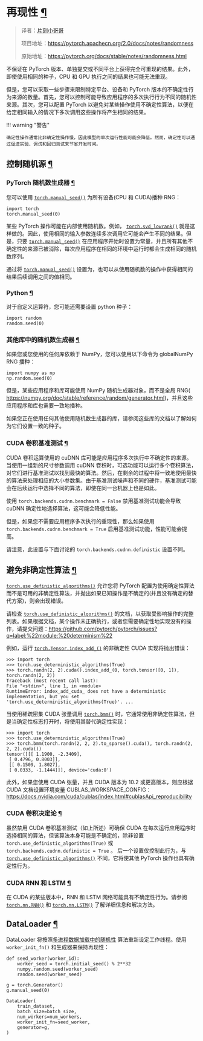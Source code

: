 # 再现性 [¶](#reproducibility "此标题的永久链接")

> 译者：[片刻小哥哥](https://github.com/jiangzhonglian)
>
> 项目地址：<https://pytorch.apachecn.org/2.0/docs/notes/randomness>
>
> 原始地址：<https://pytorch.org/docs/stable/notes/randomness.html>


 不保证在 PyTorch 版本、单独提交或不同平台上获得完全可重现的结果。此外，即使使用相同的种子，CPU 和 GPU 执行之间的结果也可能无法重现。


 但是，您可以采取一些步骤来限制特定平台、设备和 PyTorch 版本的不确定性行为来源的数量。首先，您可以控制可能导致应用程序的多次执行行为不同的随机性来源。其次，您可以配置 PyTorch 以避免对某些操作使用不确定性算法，以便在给定相同输入的情况下多次调用这些操作将产生相同的结果。


!!! warning "警告"

    确定性操作通常比非确定性操作慢，因此模型的单次运行性能可能会降低。然而，确定性可以通过促进实验、调试和回归测试来节省开发时间。


## 控制随机源 [¶](#controlling-sources-of-randomness "此标题的永久链接")


### PyTorch 随机数生成器 [¶](#pytorch-random-number-generator "此标题的永久链接")


 您可以使用 [`torch.manual_seed()`](../generated/torch.manual_seed.html#torch.manual_seed "torch.manual_seed") 为所有设备(CPU 和 CUDA)播种 RNG：


```
import torch
torch.manual_seed(0)

```


 某些 PyTorch 操作可能在内部使用随机数。例如， [`torch.svd_lowrank()`](../generated/torch.svd_lowrank.html#torch.svd_lowrank "torch.svd_lowrank") 就是这样做的。因此，使用相同的输入参数连续多次调用它可能会产生不同的结果。但是，只要 [`torch.manual_seed()`](../generated/torch.manual_seed.html#torch.manual_seed "torch.manual_seed") 在应用程序开始时设置为常量，并且所有其他不确定性的来源已被消除，每次应用程序在相同的环境中运行时都会生成相同的随机数序列。


 通过将 [`torch.manual_seed()`](../generated/torch.manual_seed.html#torch.manual_seed "torch.manual_seed") 设置为，也可以从使用随机数的操作中获得相同的结果后续调用之间的值相同。


### Python [¶](#python "此标题的永久链接")


 对于自定义运算符，您可能还需要设置 python 种子：


```
import random
random.seed(0)

```


### 其他库中的随机数生成器 [¶](#random-number-generators-in-other-libraries "永久链接到此标题")


 如果您或您使用的任何库依赖于 NumPy，您可以使用以下命令为 globalNumPy RNG 播种：


```
import numpy as np
np.random.seed(0)

```


 但是，某些应用程序和库可能使用 NumPy 随机生成器对象，而不是全局 RNG( <https://numpy.org/doc/stable/reference/random/generator.html>)，并且这些应用程序和库也需要一致地播种。


 如果您正在使用任何其他使用随机数生成器的库，请参阅这些库的文档以了解如何为它们设置一致的种子。


### CUDA 卷积基准测试 [¶](#cuda-卷积-基准测试“此标题的永久链接”)


 CUDA 卷积运算使用的 cuDNN 库可能是应用程序多次执行中不确定性的来源。当使用一组新的尺寸参数调用 cuDNN 卷积时，可选功能可以运行多个卷积算法，对它们进行基准测试以找到最快的算法。然后，在剩余的过程中将一致地使用最快的算法来处理相应的大小参数集。由于基准测试噪声和不同的硬件，基准测试可能会在后续运行中选择不同的算法，即使在同一台机器上也是如此。


 使用 `torch.backends.cudnn.benchmark = False` 禁用基准测试功能会导致 cuDNN 确定性地选择算法，这可能会降低性能。


 但是，如果您不需要应用程序多次执行的重现性，那么如果使用 `torch.backends.cudnn.benchmark = True` 启用基准测试功能，性能可能会提高。


 请注意，此设置与下面讨论的 `torch.backends.cudnn.definistic` 设置不同。


## 避免非确定性算法 [¶](#avoiding-nondefinitive-algorithms "永久链接到此标题")


[`torch.use_definistic_algorithms()`](../generated/torch.use_definistic_algorithms.html#torch.use_definistic_algorithms "torch.use_definistic_algorithms") 允许您将 PyTorch 配置为使用确定性算法而不是可用的非确定性算法，并抛出如果已知操作是不确定的(并且没有确定的替代方案)，则会出现错误。


 请检查 [`torch.use_definistic_algorithms()`](../generated/torch.use_definistic_algorithms.html#torch.use_definistic_algorithms "torch.use_definistic_algorithms") 的文档，以获取受影响操作的完整列表。如果根据文档，某个操作未正确执行，或者您需要确定性地实现没有的操作，请提交问题：<https://github.com/pytorch/pytorch/issues?q=label:%22module:%20determinism%22>


 例如，运行 [`torch.Tensor.index_add_()`](https://pytorch.org/docs/stable/generated/torch.Tensor.index_add_.html#torch.Tensor.index_add_ "torch.Tensor.index_add_") 的非确定性 CUDA 实现将抛出错误：


```
>>> import torch
>>> torch.use_deterministic_algorithms(True)
>>> torch.randn(2, 2).cuda().index_add_(0, torch.tensor([0, 1]), torch.randn(2, 2))
Traceback (most recent call last):
File "<stdin>", line 1, in <module>
RuntimeError: index_add_cuda_ does not have a deterministic implementation, but you set
'torch.use_deterministic_algorithms(True)'. ...

```


 当使用稀疏密集 CUDA 张量调用 [`torch.bmm()`](../generated/torch.bmm.html#torch.bmm "torch.bmm") 时，它通常使用非确定性算法，但是当确定性标志打开时，将使用其替代确定性实现：


```
>>> import torch
>>> torch.use_deterministic_algorithms(True)
>>> torch.bmm(torch.randn(2, 2, 2).to_sparse().cuda(), torch.randn(2, 2, 2).cuda())
tensor([[[ 1.1900, -2.3409],
 [ 0.4796, 0.8003]],
 [[ 0.1509, 1.8027],
 [ 0.0333, -1.1444]]], device='cuda:0')

```


 此外，如果您使用 CUDA 张量，并且 CUDA 版本为 10.2 或更高版本，则应根据 CUDA 文档设置环境变量 CUBLAS_WORKSPACE_CONFIG：<https://docs.nvidia.com/cuda/cublas/index.html#cublasApi_reproducibility>


### CUDA 卷积决定论 [¶](#cuda-volving-determinism "永久链接到此标题")


 虽然禁用 CUDA 卷积基准测试（如上所述）可确保 CUDA 在每次运行应用程序时选择相同的算法，但该算法本身可能是不确定的，除非设置 `torch.use_definistic_algorithms(True)` 或 `torch.backends.cudnn.definistic = True` 。 后一个设置仅控制此行为，与 [`torch.use_definistic_algorithms()`](https://pytorch.org/docs/stable/generated/torch.use_deterministic_algorithms.html#torch.use_deterministic_algorithms "torch.use_deterministic_algorithms") 不同，它将使其他 PyTorch 操作也具有确定性行为。


### CUDA RNN 和 LSTM [¶](#cuda-rnn-and-lstm "此标题的永久链接")


 在 CUDA 的某些版本中，RNN 和 LSTM 网络可能具有不确定性行为。请参阅 [`torch.nn.RNN()`](../generated/torch.nn.RNN.html#torch.nn.RNN "torch.nn.RNN") 和 [`torch.nn.LSTM()`](../generated/torch.nn.LSTM.html#torch.nn.LSTM "torch.nn.LSTM") 了解详细信息和解决方法。


## DataLoader [¶](#dataloader "此标题的永久链接")


 DataLoader 将按照[多进程数据加载中的随机性](../data.html#data-loading-randomness) 算法重新设定工作线程。使用 `worker_init_fn()` 和生成器来保持再现性：


```
def seed_worker(worker_id):
    worker_seed = torch.initial_seed() % 2**32
    numpy.random.seed(worker_seed)
    random.seed(worker_seed)

g = torch.Generator()
g.manual_seed(0)

DataLoader(
    train_dataset,
    batch_size=batch_size,
    num_workers=num_workers,
    worker_init_fn=seed_worker,
    generator=g,
)

```